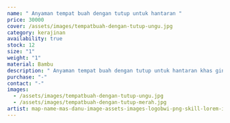 ```yaml
---
name: " Anyaman tempat buah dengan tutup untuk hantaran "
price: 30000
cover: /assets/images/tempatbuah-dengan-tutup-ungu.jpg
category: kerajinan
availability: true
stock: 12
size: "1"
weight: "1"
material: Bambu
description: " Anyaman tempat buah dengan tutup untuk hantaran khas gintangan"
purchase: "-"
contact: "-"
images:
  - /assets/images/tempatbuah-dengan-tutup-ungu.jpg
  - /assets/images/tempatbuah-dengan-tutup-merah.jpg
artist: map-name-mas-danu-image-assets-images-logobwi-png-skill-lorem-ipsum-description-lorem-ipsum-contact-083122773774
---
```

